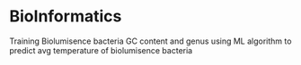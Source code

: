 # BioInformatics

Training Biolumisence bacteria GC content and genus using ML algorithm to predict avg temperature of biolumisence bacteria
